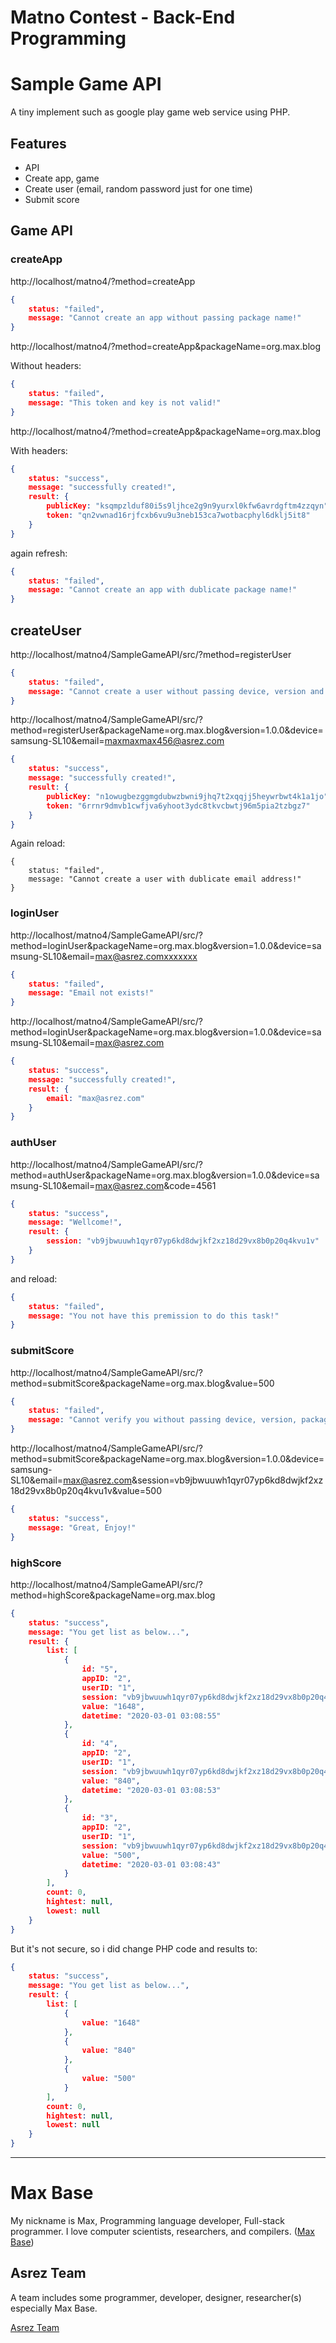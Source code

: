 # Matno Contest - Back-End Programming

# Sample Game API

A tiny implement such as google play game web service using PHP.

## Features

- API
- Create app, game
- Create user (email, random password just for one time)
- Submit score

## Game API

### createApp

http://localhost/matno4/?method=createApp
```json
{
	status: "failed",
	message: "Cannot create an app without passing package name!"
}
```

http://localhost/matno4/?method=createApp&packageName=org.max.blog

Without headers:

```json
{
	status: "failed",
	message: "This token and key is not valid!"
}
```

http://localhost/matno4/?method=createApp&packageName=org.max.blog

With headers:


```json
{
	status: "success",
	message: "successfully created!",
	result: {
		publicKey: "ksqmpzlduf80i5s9ljhce2g9n9yurxl0kfw6avrdgftm4zzqyn",
		token: "qn2vwnad16rjfcxb6vu9u3neb153ca7wotbacphyl6dklj5it8"
	}
}
```

again refresh:

```json
{
	status: "failed",
	message: "Cannot create an app with dublicate package name!"
}
```


## createUser

http://localhost/matno4/SampleGameAPI/src/?method=registerUser

```json
{
	status: "failed",
	message: "Cannot create a user without passing device, version and packageName!"
}
```

http://localhost/matno4/SampleGameAPI/src/?method=registerUser&packageName=org.max.blog&version=1.0.0&device=samsung-SL10&email=maxmaxmax456@asrez.com

```json
{
	status: "success",
	message: "successfully created!",
	result: {
		publicKey: "n1owugbezggmgdubwzbwni9jhq7t2xqqjj5heywrbwt4k1a1jo",
		token: "6rrnr9dmvb1cwfjva6yhoot3ydc8tkvcbwtj96m5pia2tzbgz7"
	}
}
```

Again reload:

```
{
	status: "failed",
	message: "Cannot create a user with dublicate email address!"
}
```

### loginUser

http://localhost/matno4/SampleGameAPI/src/?method=loginUser&packageName=org.max.blog&version=1.0.0&device=samsung-SL10&email=max@asrez.comxxxxxxx

```json
{
	status: "failed",
	message: "Email not exists!"
}
```

http://localhost/matno4/SampleGameAPI/src/?method=loginUser&packageName=org.max.blog&version=1.0.0&device=samsung-SL10&email=max@asrez.com

```json
{
	status: "success",
	message: "successfully created!",
	result: {
		email: "max@asrez.com"
	}
}
```

### authUser

http://localhost/matno4/SampleGameAPI/src/?method=authUser&packageName=org.max.blog&version=1.0.0&device=samsung-SL10&email=max@asrez.com&code=4561

```json
{
	status: "success",
	message: "Wellcome!",
	result: {
		session: "vb9jbwuuwh1qyr07yp6kd8dwjkf2xz18d29vx8b0p20q4kvu1v"
	}
}
```

and reload:

```json
{
	status: "failed",
	message: "You not have this premission to do this task!"
}
```

### submitScore

http://localhost/matno4/SampleGameAPI/src/?method=submitScore&packageName=org.max.blog&value=500

```json
{
	status: "failed",
	message: "Cannot verify you without passing device, version, packageName, email, session and value!"
}
```


http://localhost/matno4/SampleGameAPI/src/?method=submitScore&packageName=org.max.blog&version=1.0.0&device=samsung-SL10&email=max@asrez.com&session=vb9jbwuuwh1qyr07yp6kd8dwjkf2xz18d29vx8b0p20q4kvu1v&value=500

```json
{
	status: "success",
	message: "Great, Enjoy!"
}
```


### highScore

http://localhost/matno4/SampleGameAPI/src/?method=highScore&packageName=org.max.blog

```json
{
	status: "success",
	message: "You get list as below...",
	result: {
		list: [
			{
				id: "5",
				appID: "2",
				userID: "1",
				session: "vb9jbwuuwh1qyr07yp6kd8dwjkf2xz18d29vx8b0p20q4kvu1v",
				value: "1648",
				datetime: "2020-03-01 03:08:55"
			},
			{
				id: "4",
				appID: "2",
				userID: "1",
				session: "vb9jbwuuwh1qyr07yp6kd8dwjkf2xz18d29vx8b0p20q4kvu1v",
				value: "840",
				datetime: "2020-03-01 03:08:53"
			},
			{
				id: "3",
				appID: "2",
				userID: "1",
				session: "vb9jbwuuwh1qyr07yp6kd8dwjkf2xz18d29vx8b0p20q4kvu1v",
				value: "500",
				datetime: "2020-03-01 03:08:43"
			}
		],
		count: 0,
		hightest: null,
		lowest: null
	}
}
```

But it's not secure, so i did change PHP code and results to:

```json
{
	status: "success",
	message: "You get list as below...",
	result: {
		list: [
			{
				value: "1648"
			},
			{
				value: "840"
			},
			{
				value: "500"
			}
		],
		count: 0,
		hightest: null,
		lowest: null
	}
}
```

---------

# Max Base

My nickname is Max, Programming language developer, Full-stack programmer. I love computer scientists, researchers, and compilers. ([Max Base](https://maxbase.org/))

## Asrez Team

A team includes some programmer, developer, designer, researcher(s) especially Max Base.

[Asrez Team](https://www.asrez.com/)
